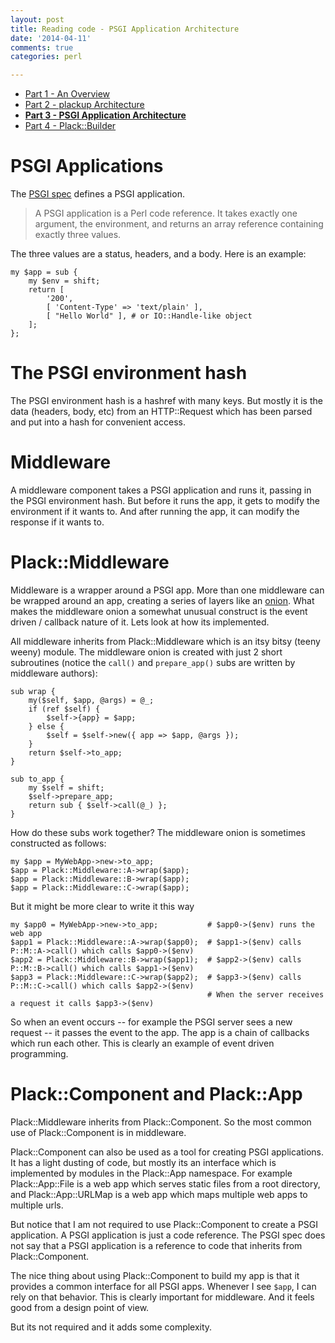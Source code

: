 ```yaml
---
layout: post
title: Reading code - PSGI Application Architecture
date: '2014-04-11'
comments: true
categories: perl

---
```


  * [Part 1 - An Overview](/2014/04/08/read-plack-1)
  * [Part 2 - plackup Architecture](/2014/04/09/read-plack-2)
  * [**Part 3 - PSGI Application Architecture**](/2014/04/11/read-plack-3)
  * [Part 4 - Plack::Builder](/2014/04/12/read-plack-4)

# PSGI Applications

The [PSGI spec](https://metacpan.org/pod/distribution/PSGI/PSGI.pod) defines
a PSGI application.

> A PSGI application is a Perl code reference. It takes exactly one argument,
> the environment, and returns an array reference containing exactly three
> values.

The three values are a status, headers, and a body.  Here is an example:

    my $app = sub {
        my $env = shift;
        return [
            '200',
            [ 'Content-Type' => 'text/plain' ],
            [ "Hello World" ], # or IO::Handle-like object
        ];
    };

# The PSGI environment hash

The PSGI environment hash is a hashref with many keys.  But mostly it is the
data (headers, body, etc) from an HTTP::Request which has been parsed and put into
a hash for convenient access.

# Middleware

A middleware component takes a PSGI application and runs it, passing in the
PSGI environment hash.  But before it runs the app, it gets to modify the
environment if it wants to.  And after running the app, it can modify the
response if it wants to.


# Plack::Middleware

Middleware is a wrapper around a PSGI app.  More than one middleware can be
wrapped around an app, creating a series of layers like an
[onion](http://blogs.perl.org/users/jakob/2012/09/28/middleware-onion.png/500px-MiddlewareOnion.svg.png).
What makes the middleware onion a somewhat unusual construct is the event
driven / callback nature of it.  Lets look at how its implemented.

All middleware inherits from Plack::Middleware which is an itsy bitsy (teeny
weeny) module.  The middleware onion is created with just 2 short subroutines
(notice the `call()` and `prepare_app()` subs are written by middleware authors):

    sub wrap {
        my($self, $app, @args) = @_;
        if (ref $self) {
            $self->{app} = $app;
        } else {
            $self = $self->new({ app => $app, @args });
        }
        return $self->to_app;
    }

    sub to_app {
        my $self = shift;
        $self->prepare_app;
        return sub { $self->call(@_) };
    }

How do these subs work together?  The middleware onion is sometimes constructed as follows:

    my $app = MyWebApp->new->to_app;
    $app = Plack::Middleware::A->wrap($app);
    $app = Plack::Middleware::B->wrap($app);
    $app = Plack::Middleware::C->wrap($app);

But it might be more clear to write it this way

    my $app0 = MyWebApp->new->to_app;           # $app0->($env) runs the web app
    $app1 = Plack::Middleware::A->wrap($app0);  # $app1->($env) calls P::M::A->call() which calls $app0->($env)
    $app2 = Plack::Middleware::B->wrap($app1);  # $app2->($env) calls P::M::B->call() which calls $app1->($env)
    $app3 = Plack::Middleware::C->wrap($app2);  # $app3->($env) calls P::M::C->call() which calls $app2->($env)
                                                # When the server receives a request it calls $app3->($env)

So when an event occurs -- for example the PSGI server sees a new request -- it
passes the event to the app.  The app is a chain of callbacks which run each
other.  This is clearly an example of event driven programming.


# Plack::Component and Plack::App

Plack::Middleware inherits from Plack::Component.  So the most common use of
Plack::Component is in middleware.

Plack::Component can also be used as a tool for creating PSGI applications.  It
has a light dusting of code, but mostly its an interface which is implemented
by modules in the Plack::App namespace.  For example Plack::App::File is a web
app which serves static files from a root directory, and Plack::App::URLMap is
a web app which maps multiple web apps to multiple urls.

But notice that I am not required to use Plack::Component to create a PSGI
application. A PSGI application is just a code reference.  The PSGI spec does
not say that a PSGI application is a reference to code that inherits from
Plack::Component.

The nice thing about using Plack::Component to build my app is that it
provides a common interface for all PSGI apps.  Whenever I see `$app`, I
can rely on that behavior.  This is clearly important for middleware.  And it
feels good from a design point of view.

But its not required and it adds some complexity.



